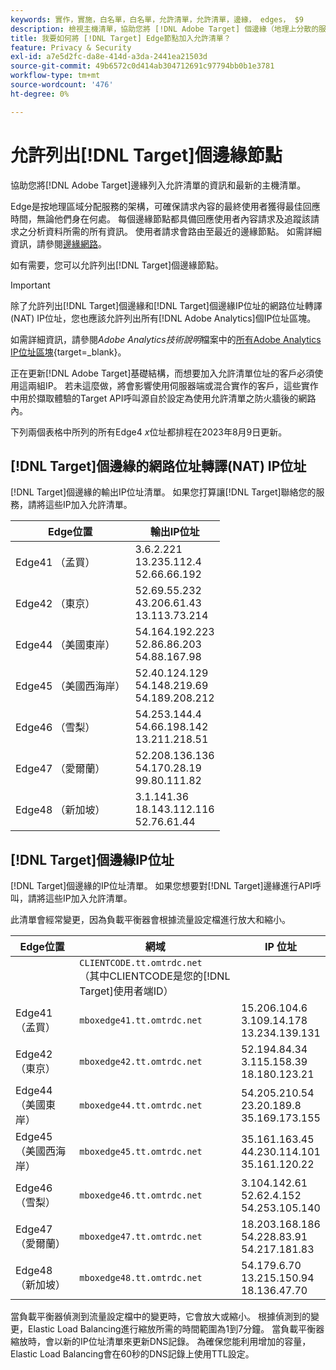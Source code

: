```yaml
---
keywords: 實作，實施，白名單，白名單，允許清單，允許清單，邊緣， edges， $9
description: 檢視主機清單，協助您將 [!DNL Adobe Target] 個邊緣（地理上分散的服務節點，可確保使用者的最佳回應時間）列入允許清單。
title: 我要如何將 [!DNL Target] Edge節點加入允許清單？
feature: Privacy & Security
exl-id: a7e5d2fc-da8e-414d-a3da-2441ea21503d
source-git-commit: 49b6572c0d414ab304712691c97794bb0b1e3781
workflow-type: tm+mt
source-wordcount: '476'
ht-degree: 0%

---
```


# 允許列出[!DNL Target]個邊緣節點

協助您將[!DNL Adobe Target]邊緣列入允許清單的資訊和最新的主機清單。

Edge是按地理區域分配服務的架構，可確保請求內容的最終使用者獲得最佳回應時間，無論他們身在何處。 每個邊緣節點都具備回應使用者內容請求及追蹤該請求之分析資料所需的所有資訊。 使用者請求會路由至最近的邊緣節點。 如需詳細資訊，請參閱[邊緣網路](https://experienceleague.adobe.com/docs/target/using/introduction/how-target-works.html#concept_0AE2ED8E9DE64288A8B30FCBF1040934)。

如有需要，您可以允許列出[!DNL Target]個邊緣節點。

>[!IMPORTANT]
>
>除了允許列出[!DNL Target]個邊緣和[!DNL Target]個邊緣IP位址的網路位址轉譯(NAT) IP位址，您也應該允許列出所有[!DNL Adobe Analytics]個IP位址區塊。
>
>如需詳細資訊，請參閱&#x200B;*Adobe Analytics技術說明*&#x200B;檔案中的[所有Adobe Analytics IP位址區塊](https://experienceleague.adobe.com/docs/analytics/technotes/ip-addresses.html?lang=en#all-adobe-analytics-ip-address-blocks){target=_blank}。
>
>正在更新[!DNL Adobe Target]基礎結構，而想要加入允許清單位址的客戶必須使用這兩組IP。 若未這麼做，將會影響使用伺服器端或混合實作的客戶，這些實作中用於擷取體驗的Target API呼叫源自於設定為使用允許清單之防火牆後的網路內。
>
>下列兩個表格中所列的所有Edge4 *x*&#x200B;位址都排程在2023年8月9日更新。

## [!DNL Target]個邊緣的網路位址轉譯(NAT) IP位址

[!DNL Target]個邊緣的輸出IP位址清單。 如果您打算讓[!DNL Target]聯絡您的服務，請將這些IP加入允許清單。

| Edge位置 | 輸出IP位址 |
| --- | --- |
| Edge41 （孟買） | 3.6.2.221<br />13.235.112.4 <br />52.66.66.192 |
| Edge42 （東京） | 52.69.55.232<br />43.206.61.43 <br />13.113.73.214 |
| Edge44 （美國東岸） | 54.164.192.223<br />52.86.86.203 <br />54.88.167.98 |
| Edge45 （美國西海岸） | 52.40.124.129<br />54.148.219.69 <br />54.189.208.212 |
| Edge46 （雪梨） | 54.253.144.4<br />54.66.198.142 <br />13.211.218.51 |
| Edge47 （愛爾蘭） | 52.208.136.136<br />54.170.28.19 <br />99.80.111.82 |
| Edge48 （新加坡） | 3.1.141.36<br />18.143.112.116 <br />52.76.61.44 |

## [!DNL Target]個邊緣IP位址

[!DNL Target]個邊緣的IP位址清單。 如果您想要對[!DNL Target]邊緣進行API呼叫，請將這些IP加入允許清單。

此清單會經常變更，因為負載平衡器會根據流量設定檔進行放大和縮小。

| Edge位置 | 網域 | IP 位址 |
| --- | --- | --- |
|  | `CLIENTCODE.tt.omtrdc.net`<br /> （其中CLIENTCODE是您的[!DNL Target]使用者端ID） |  |
| Edge41 （孟買） | `mboxedge41.tt.omtrdc.net` | 15.206.104.6<br />3.109.14.178 <br />13.234.139.131 |
| Edge42 （東京） | `mboxedge42.tt.omtrdc.net` | 52.194.84.34<br />3.115.158.39 <br />18.180.123.21 |
| Edge44 （美國東岸） | `mboxedge44.tt.omtrdc.net` | 54.205.210.54<br />23.20.189.8 <br />35.169.173.155 |
| Edge45 （美國西海岸） | `mboxedge45.tt.omtrdc.net` | 35.161.163.45<br />44.230.114.101 <br />35.161.120.22 |
| Edge46 （雪梨） | `mboxedge46.tt.omtrdc.net` | 3.104.142.61<br />52.62.4.152 <br />54.253.105.140 |
| Edge47 （愛爾蘭） | `mboxedge47.tt.omtrdc.net` | 18.203.168.186<br />54.228.83.91 <br />54.217.181.83 |
| Edge48 （新加坡） | `mboxedge48.tt.omtrdc.net` | 54.179.6.70<br />13.215.150.94 <br />18.136.47.70 |

當負載平衡器偵測到流量設定檔中的變更時，它會放大或縮小。 根據偵測到的變更，Elastic Load Balancing進行縮放所需的時間範圍為1到7分鐘。 當負載平衡器縮放時，會以新的IP位址清單來更新DNS記錄。 為確保您能利用增加的容量，Elastic Load Balancing會在60秒的DNS記錄上使用TTL設定。
